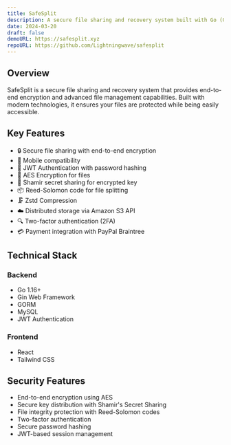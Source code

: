 ```yaml
---
title: SafeSplit
description: A secure file sharing and recovery system built with Go (Gin) backend and React frontend.
date: 2024-03-20
draft: false
demoURL: https://safesplit.xyz
repoURL: https://github.com/Lightningwave/safesplit
---
```


## Overview

SafeSplit is a secure file sharing and recovery system that provides end-to-end encryption and advanced file management capabilities. Built with modern technologies, it ensures your files are protected while being easily accessible.

## Key Features

- 🔒 Secure file sharing with end-to-end encryption
- 📱 Mobile compatibility
- 🔑 JWT Authentication with password hashing
- 🔐 AES Encryption for files
- 🧩 Shamir secret sharing for encrypted key
- 📦 Reed-Solomon code for file splitting
- 🗜️ Zstd Compression
- ☁️ Distributed storage via Amazon S3 API
- 🔍 Two-factor authentication (2FA)
- 💳 Payment integration with PayPal Braintree

## Technical Stack

### Backend
- Go 1.16+
- Gin Web Framework
- GORM
- MySQL
- JWT Authentication

### Frontend
- React
- Tailwind CSS

## Security Features

- End-to-end encryption using AES
- Secure key distribution with Shamir's Secret Sharing
- File integrity protection with Reed-Solomon codes
- Two-factor authentication
- Secure password hashing
- JWT-based session management 